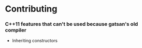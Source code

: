 Contributing
============

### C++11 features that can't be used because gatsan's old compiler ###
- Inheriting constructors
